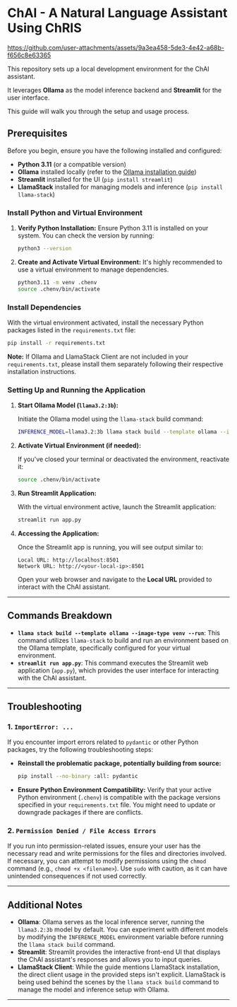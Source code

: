 # ChAI - A Natural Language Assistant Using ChRIS

https://github.com/user-attachments/assets/9a3ea458-5de3-4e42-a68b-f656c8e63365


This repository sets up a local development environment for the ChAI assistant.

It leverages **Ollama** as the model inference backend and **Streamlit** for the user interface.

This guide will walk you through the setup and usage process.

## Prerequisites

Before you begin, ensure you have the following installed and configured:

- **Python 3.11** (or a compatible version)
- **Ollama** installed locally (refer to the [Ollama installation guide](<ollama_installation_link>))
- **Streamlit** installed for the UI (`pip install streamlit`)
- **LlamaStack** installed for managing models and inference (`pip install llama-stack`)

### Install Python and Virtual Environment

1.  **Verify Python Installation:** Ensure Python 3.11 is installed on your system. You can check the version by running:

    ```bash
    python3 --version
    ```

2.  **Create and Activate Virtual Environment:** It's highly recommended to use a virtual environment to manage dependencies.

    ```bash
    python3.11 -m venv .chenv
    source .chenv/bin/activate
    ```

### Install Dependencies

With the virtual environment activated, install the necessary Python packages listed in the `requirements.txt` file:

```bash
pip install -r requirements.txt
```

**Note:** If Ollama and LlamaStack Client are not included in your `requirements.txt`, please install them separately following their respective installation instructions.

### Setting Up and Running the Application

1.  **Start Ollama Model (`llama3.2:3b`):**

    Initiate the Ollama model using the `llama-stack` build command:

    ```bash
    INFERENCE_MODEL=llama3.2:3b llama stack build --template ollama --image-type venv --run
    ```

2.  **Activate Virtual Environment (if needed):**

    If you've closed your terminal or deactivated the environment, reactivate it:

    ```bash
    source .chenv/bin/activate
    ```

3.  **Run Streamlit Application:**

    With the virtual environment active, launch the Streamlit application:

    ```bash
    streamlit run app.py
    ```

4.  **Accessing the Application:**

    Once the Streamlit app is running, you will see output similar to:

    ```
    Local URL: http://localhost:8501
    Network URL: http://<your-local-ip>:8501
    ```

    Open your web browser and navigate to the **Local URL** provided to interact with the ChAI assistant.

---

## Commands Breakdown

* **`llama stack build --template ollama --image-type venv --run`**: This command utilizes `llama-stack` to build and run an environment based on the Ollama template, specifically configured for your virtual environment.
* **`streamlit run app.py`**: This command executes the Streamlit web application (`app.py`), which provides the user interface for interacting with the ChAI assistant.

---

## Troubleshooting

### 1. `ImportError: ...`

If you encounter import errors related to `pydantic` or other Python packages, try the following troubleshooting steps:

* **Reinstall the problematic package, potentially building from source:**

    ```bash
    pip install --no-binary :all: pydantic
    ```

* **Ensure Python Environment Compatibility:** Verify that your active Python environment (`.chenv`) is compatible with the package versions specified in your `requirements.txt` file. You might need to update or downgrade packages if there are conflicts.

### 2. `Permission Denied / File Access Errors`

If you run into permission-related issues, ensure your user has the necessary read and write permissions for the files and directories involved. If necessary, you can attempt to modify permissions using the `chmod` command (e.g., `chmod +x <filename>`). Use `sudo` with caution, as it can have unintended consequences if not used correctly.

---

## Additional Notes

* **Ollama**: Ollama serves as the local inference server, running the `llama3.2:3b` model by default. You can experiment with different models by modifying the `INFERENCE_MODEL` environment variable before running the `llama stack build` command.
* **Streamlit**: Streamlit provides the interactive front-end UI that displays the ChAI assistant's responses and allows you to input queries.
* **LlamaStack Client**: While the guide mentions LlamaStack installation, the direct client usage in the provided steps isn't explicit. LlamaStack is being used behind the scenes by the `llama stack build` command to manage the model and inference setup with Ollama.

---

